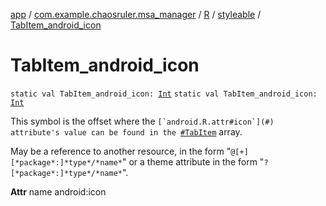 [app](../../../index.md) / [com.example.chaosruler.msa_manager](../../index.md) / [R](../index.md) / [styleable](index.md) / [TabItem_android_icon](.)

# TabItem_android_icon

`static val TabItem_android_icon: `[`Int`](https://kotlinlang.org/api/latest/jvm/stdlib/kotlin/-int/index.html)
`static val TabItem_android_icon: `[`Int`](https://kotlinlang.org/api/latest/jvm/stdlib/kotlin/-int/index.html)

This symbol is the offset where the ``[`android.R.attr#icon`](#) attribute's value can be found in the ``[`#TabItem`](-tab-item.md) array.

May be a reference to another resource, in the form "`@[+][*package*:]*type*/*name*`" or a theme attribute in the form "`?[*package*:]*type*/*name*`".

**Attr**
name android:icon

